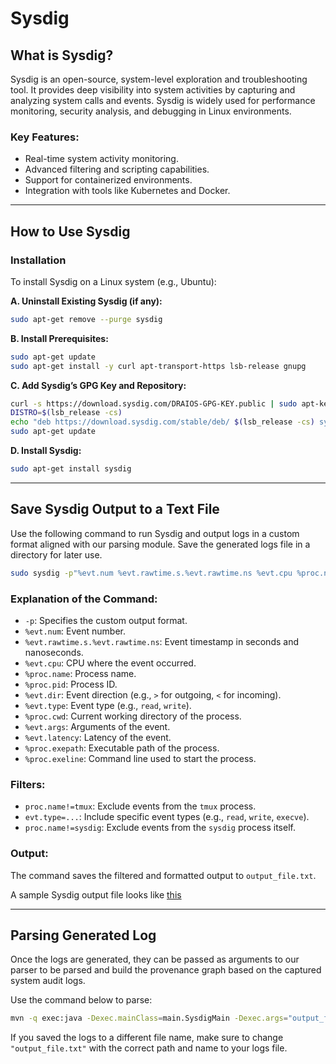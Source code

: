 # Sysdig

## What is Sysdig?

Sysdig is an open-source, system-level exploration and troubleshooting tool. It provides deep visibility into system activities by capturing and analyzing system calls and events. Sysdig is widely used for performance monitoring, security analysis, and debugging in Linux environments.

### Key Features:
- Real-time system activity monitoring.
- Advanced filtering and scripting capabilities.
- Support for containerized environments.
- Integration with tools like Kubernetes and Docker.

---

## How to Use Sysdig

### Installation

To install Sysdig on a Linux system (e.g., Ubuntu):

**A. Uninstall Existing Sysdig (if any):**
```bash
sudo apt-get remove --purge sysdig
```

**B. Install Prerequisites:**
```bash
sudo apt-get update
sudo apt-get install -y curl apt-transport-https lsb-release gnupg
```

**C. Add Sysdig’s GPG Key and Repository:**
```bash
curl -s https://download.sysdig.com/DRAIOS-GPG-KEY.public | sudo apt-key add -
DISTRO=$(lsb_release -cs)
echo "deb https://download.sysdig.com/stable/deb/ $(lsb_release -cs) sysdig" | sudo tee /etc/apt/sources.list.d/draios.list
sudo apt-get update
```

**D. Install Sysdig:**
```bash
sudo apt-get install sysdig
```

---

## Save Sysdig Output to a Text File

Use the following command to run Sysdig and output logs in a custom format aligned with our parsing module. Save the generated logs file in a directory for later use. 

```bash
sudo sysdig -p"%evt.num %evt.rawtime.s.%evt.rawtime.ns %evt.cpu %proc.name (%proc.pid) %evt.dir %evt.type cwd=%proc.cwd %evt.args latency=%evt.latency exepath=%proc.exepath cmd= %proc.exeline"  "proc.name!=tmux and (evt.type=read or evt.type=readv or evt.type=write or evt.type=writev or evt.type=fcntl or evt.type=accept or evt.type=execve or evt.type=clone or evt.type=pipe or evt.type=rename or evt.type=sendmsg or evt.type=recvmsg) and proc.name!=sysdig" > output_file.txt
```

### Explanation of the Command:
- `-p`: Specifies the custom output format.
- `%evt.num`: Event number.
- `%evt.rawtime.s.%evt.rawtime.ns`: Event timestamp in seconds and nanoseconds.
- `%evt.cpu`: CPU where the event occurred.
- `%proc.name`: Process name.
- `%proc.pid`: Process ID.
- `%evt.dir`: Event direction (e.g., `>` for outgoing, `<` for incoming).
- `%evt.type`: Event type (e.g., `read`, `write`).
- `%proc.cwd`: Current working directory of the process.
- `%evt.args`: Arguments of the event.
- `%evt.latency`: Latency of the event.
- `%proc.exepath`: Executable path of the process.
- `%proc.exeline`: Command line used to start the process.

### Filters:
- `proc.name!=tmux`: Exclude events from the `tmux` process.
- `evt.type=...`: Include specific event types (e.g., `read`, `write`, `execve`).
- `proc.name!=sysdig`: Exclude events from the `sysdig` process itself.

### Output:
The command saves the filtered and formatted output to `output_file.txt`.

A sample Sysdig output file looks like [this](../examples/sysdig/malicious_ssh_theft/malicious_ssh_theft.txt)

---

## Parsing Generated Log

Once the logs are generated, they can be passed as arguments to our parser to be parsed and build the provenance graph based on the captured system audit logs. 

Use the command below to parse:
```bash
mvn -q exec:java -Dexec.mainClass=main.SysdigMain -Dexec.args="output_file.txt"
```

If you saved the logs to a different file name, make sure to change `"output_file.txt"` with the correct path and name to your logs file. 